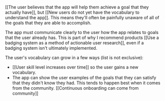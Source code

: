 ---
---

[[The user believes that the app will help them achieve a goal that they actually have]], but [[New users do not yet have the vocabulary to understand the app]]. This means they'll often be painfully unaware of all of the goals that they are able to accomplish.
    
The app must communicate clearly to the user how the app relates to goals that the user already has. This is part of why I recommend products [[Use a badging system as a method of actionable user research]], even if a badging system isn't ultimately implemented.

The user's vocabulary can grow in a few ways (list is not exclusive):
* [[User skill level increases over time]] so the user gains a new vocabulary.
* The app can show the user examples of the goals that they can satisfy that they didn't know they had. This tends to happen best when it comes from the community. [[Continuous onboarding can come from community]]